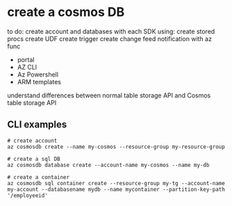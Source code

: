
# create a cosmos DB

to do:
create account and databases with each SDK using:
create stored procs
create UDF
create trigger
create change feed notification with az func

* portal
* AZ CLI
* Az Powershell
* ARM templates

understand differences between normal table storage API and Cosmos table storage API

## CLI examples

```
# create account
az cosmosdb create --name my-cosmos --resource-group my-resource-group

# create a sql DB
az cosmosdb database create --account-name my-cosmos --name my-db

# create a container
az cosmosdb sql container create --resource-group my-tg --account-name my-account --databasename mydb --name mycontainer --partition-key-path '/employeeid'
```